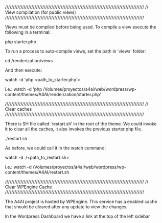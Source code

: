 //////////////////////////////////////////////////////////////////////////////////////////
//							View compilation (for public views)
//////////////////////////////////////////////////////////////////////////////////////////

Views must be compiled before being used.
To compile a view execute the following in a terminal:

php starter.php

To run a process to auto-compile views, set the path in 'views' folder:

cd /renderization/views

And then execute:

watch -d 'php <path_to_starter.php'>

i.e.: watch -d 'php /Volumes/proyectos/a4ai/web/wordpress/wp-content/themes/A4AI/renderization/starter.php'

//////////////////////////////////////////////////////////////////////////////////////////
//									 Clear caches
//////////////////////////////////////////////////////////////////////////////////////////

There is SH file called 'restart.sh' in the root of the theme. We could invoke it to clear
all the caches, it also invokes the previous starter.php file.

./restart.sh

As before, we could call it in the watch command:

watch -d ./<path_to_restart.sh>

i.e.: watch -d /Volumes/proyectos/a4ai/web/wordpress/wp-content/themes/A4AI/restart.sh

//////////////////////////////////////////////////////////////////////////////////////////
//								  Clear WPEngine Cache
//////////////////////////////////////////////////////////////////////////////////////////

The A4AI project is hosted by WPEngine. This service has a enabled cache that should be
cleared after any update to view the changes.

In the Wordpress Dashboard we have a link at the top of the left sidebar called 'WP Engine',
there we should click on the button 'Purge All Caches'. This should be done in the 
production server after any update.

//////////////////////////////////////////////////////////////////////////////////////////
//									Theme Structure
//////////////////////////////////////////////////////////////////////////////////////////

- custom-css/
- fonts/ Font types.
- functions.php Custom theme functionalities. Dashboard report and report_items are here.
- images/
- inc/ Vendor libraries
	- lightncandy/ PHP implementation of Handlebars
		https://github.com/zordius/lightncandy
	- owl-carousel/ Own Carousel used for some carousels in the site.
	- simplehtmldom/ PHP library to parse HTML elements, it was used in 2014 Report, not
		used now.
- lang/ Static internationalisation labels.
- page-templates/ Custom Page templates
	- a4ai-template-single.php Single template
	- a4ai-template.php
- renderization/ Custom template engine
- restart.sh After any change in any view we should execute this file to apply changes and
	clear all the caches. If we change report table we should also invoke this file.
- scripts/ JavaScript files.
- styles/ CSS files.
	- a4ai.css Main CSS file

//////////////////////////////////////////////////////////////////////////////////////////
//									Renderization folder
//////////////////////////////////////////////////////////////////////////////////////////

- compiled-views Any template used by this engine must be compiled before use. After any
	change it should be compiled to view the changes. To compile them use starter.php as
	described above.
- compiler.php This class is used to compile views. It contains the array of helpers, so
	if a new helper is needed it should be added here.
- controller.php This class manages the view that should be rendered and the model that
	should be executed to obtain the JSON data.
- dashboard/ This folder contains the files needed to render the private report management
	in the dashboard. Out of this folder you will find the files to render user public
	views.
- data/ Contains cached data to avoid calling the external Data API.
	- api.php This resource is called from JS to gets data from the external API, the first
		time a URL is asked for it calls the external API and stores the result in a file,
		any later call will get the stored file data.
- models/ Here you will find the models that return the data shown in the view. The name
	of each file will match the name of the view with PHP as extension. report.hbs will
	ask models/report.php for data.
- utils/ auxiliary methods.
- views/ Template views. Any change should be followed by a call of the starter.php file.

//////////////////////////////////////////////////////////////////////////////////////////
//									Public resource flow
//////////////////////////////////////////////////////////////////////////////////////////

- A user visits the /report resource. This resource is supported by this render engine.
- renderer.php looks for a template called report. It uses compiled views so it search for
	the file renderization/compiled-views/report.php. This is the reason why you have to
	compile any changed view.
- Now, renderer.php will look for a model to obtain the data. If exists it will be called
	renderization/models/report.php.
- The compiled view is executed, it used the model-returned data to replace the handlebars
	tags. The returned value is the HTML that is send to the browser.
	
//////////////////////////////////////////////////////////////////////////////////////////
//								   Private Report Management
//////////////////////////////////////////////////////////////////////////////////////////

- functions.php defines two custom report types:
	- report: a report represents a year A4AI report.
	- report_item: each report part of one report, it could be a chapter, part of a chapter,
		a table, a chart, etc.
		
	These report types are used to manage the report in the private dashboard and to 
	generate the report that the user views in the public report section.
	
	In functions.php some Wordpress handlers are defined for the report management.
	
- renderization/dashboard/compiled-views These folder contains the compiled views used in
	the private area, dashboard.
- renderization/dashboard/css These CSS files are used in the private area for the report
	management.
- renderization/dashboard/data Contains cached data.
	- charts.json Defines the catalogue of charts that appears in any report item edition.
	- tables.json This file contains the catalogue of tables of the report. Tables are
		generated in renderization/utils/report_utils.php and are cached in this file. Any
		change in the generation of the tables should be followed by a removal of this file.
		DO NOT delete charts.json.
- js/ JavaScript files used in the report management.
- views/ The views used in the dashboard. Any change should be followed by a removal of
	the compiled view.
	
//////////////////////////////////////////////////////////////////////////////////////////
//									Report Data Tables
//////////////////////////////////////////////////////////////////////////////////////////

To create a new data table for the report you will need to create TXT file with the HTML of
the table in the directory /renderization/models/tables. You could follow the syntax of
any of the existing ones to create a new table. Notice that the caption of the table
includes the tag {{caption}} that is replaced in the PHP code.

The <table> tag must have a unique id. Once the table is created you should include it in 
the function generateDataTables of the file /renderization/utils/report_utils.php.

Thar function returns an object that includes the catalogue of tables for each year. The
identifier of the table in that object must match the id you set in the <table> tag.

After creating a table you need to delete the cached file:

renderization/dashboard/data/tables.json

That file is removed by the SH restart.sh, so you could invoke it to create the new
catalogue of tables.
